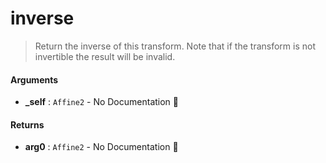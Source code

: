 # inverse

>  Return the inverse of this transform.
>  Note that if the transform is not invertible the result will be invalid.

#### Arguments

- **\_self** : `Affine2` \- No Documentation 🚧

#### Returns

- **arg0** : `Affine2` \- No Documentation 🚧